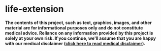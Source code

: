 # life-extension

**The contents of this project, such as text, graphics, images, and other material are for informational purposes only and do not constitute medical advice.
Reliance on any information provided by this project is solely at your own risk.
If you continue, we'll assume that you are happy with our medical disclaimer ([click here to read medical disclaimer](DISCLAIMER.md)).**
